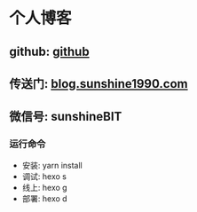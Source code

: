 # 个人博客 
## github: [github](https://github.com/l4503071)
## 传送门: [blog.sunshine1990.com](http://blog.sunshine1990.com)
## 微信号: sunshineBIT

### 运行命令
- 安装: yarn install
- 调试: hexo s
- 线上: hexo g
- 部署: hexo d